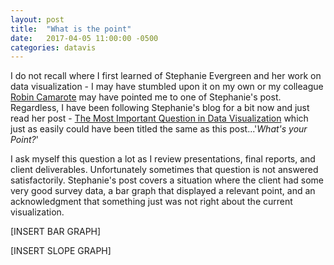 ```yaml
---
layout: post
title:  "What is the point"
date:   2017-04-05 11:00:00 -0500
categories: datavis
---
```


I do not recall where I first learned of Stephanie Evergreen and her work on data visualization - I may have stumbled upon it on my own or my colleague [Robin Camarote](http://www.robincamarote.com) may have pointed me to one of Stephanie's post. Regardless, I have been following Stephanie's blog for a bit now and just read her post - [The Most Important Question in Data Visualization](http://stephanieevergreen.com/most-important-question/) which just as easily could have been titled the same as this post...'_What's your Point?_'

I ask myself this question a lot as I review presentations, final reports, and client deliverables. Unfortunately sometimes that question is not answered satisfactorily. Stephanie's post covers a situation where the client had some very good survey data, a bar graph that displayed a relevant point, and an acknowledgment that something just was not right about the current visualization.

[INSERT BAR GRAPH]



[INSERT SLOPE GRAPH]
